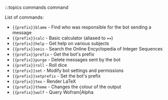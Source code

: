 :::topics commands command

List of commands:
- `{{prefix}}blame` - Find who was responsible for the bot sending a message
- `{{prefix}}calc` - Basic calculator (aliased to `==`)
- `{{prefix}}help` - Get help on various subjects
- `{{prefix}}oeis` - Search the Online Encyclopedia of Integer Sequences
- `{{prefix}}prefix` - Get the bot's prefix
- `{{prefix}}purge` - Delete messages sent by the bot
- `{{prefix}}roll` - Roll dice
- `{{prefix}}set` - Modify bot settings and permissions
- `{{prefix}}setprefix` - Set the bot's prefix
- `{{prefix}}tex` - Render LaTeX
- `{{prefix}}theme` - Changes the colour of the output
- `{{prefix}}wolf` - Query Wofram|Alpha
